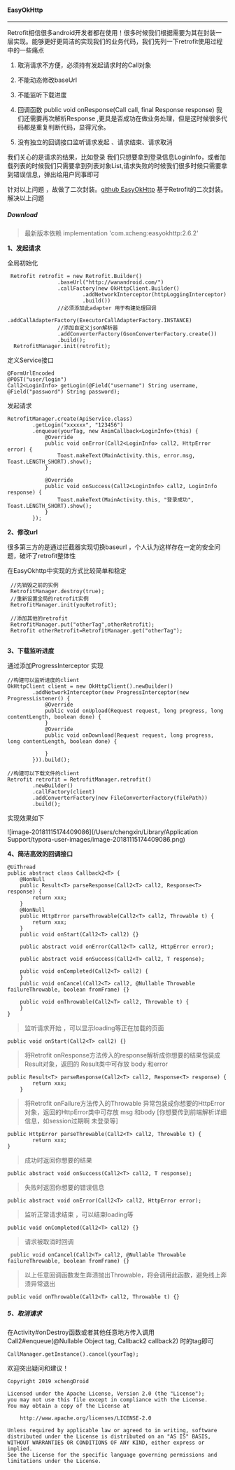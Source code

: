 #### EasyOkHttp 

------

Retrofit相信很多android开发者都在使用！很多时候我们根据需要为其在封装一层实现。能够更好更简洁的实现我们的业务代码，我们先列一下retrofit使用过程中的一些痛点

1. 取消请求不方便，必须持有发起请求时的Call对象

2. 不能动态修改baseUrl

3. 不能监听下载进度

4. 回调函数 public void onResponse(Call<T> call, final Response<T> response) 我们还需要再次解析Response<T> ,更具是否成功在做业务处理，但是这时候很多代码都是重复判断代码，显得冗余。

5. 没有独立的回调接口监听请求发起 、请求结束、请求取消


我们关心的是请求的结果，比如登录 我们只想要拿到登录信息LoginInfo，或者加载列表的时候我们只需要拿到列表对象List<Item>,请求失败的时候我们很多时候只需要拿到错误信息，弹出给用户同事即可

针对以上问题 ，故做了二次封装。[github EasyOkHttp](https://github.com/xchengDroid/EasyOkHttp) 基于Retrofit的二次封装。解决以上问题

##### Download

> 最新版本依赖  implementation 'com.xcheng:easyokhttp:2.6.2'

**1、发起请求**

全局初始化

```
 Retrofit retrofit = new Retrofit.Builder()
                .baseUrl("http://wanandroid.com/")
                .callFactory(new OkHttpClient.Builder()
                        .addNetworkInterceptor(httpLoggingInterceptor)
                        .build())
                //必须添加此adapter 用于构建处理回调
                .addCallAdapterFactory(ExecutorCallAdapterFactory.INSTANCE)
                //添加自定义json解析器 
                .addConverterFactory(GsonConverterFactory.create())
                .build();
  RetrofitManager.init(retrofit);
```

定义Service接口

```
@FormUrlEncoded
@POST("user/login")
Call2<LoginInfo> getLogin(@Field("username") String username, @Field("password") String password);
```

发起请求

```
RetrofitManager.create(ApiService.class)
        .getLogin("xxxxxx", "123456")
        .enqueue(yourTag, new AnimCallback<LoginInfo>(this) {
            @Override
            public void onError(Call2<LoginInfo> call2, HttpError error) {
                Toast.makeText(MainActivity.this, error.msg, Toast.LENGTH_SHORT).show();
            }

            @Override
            public void onSuccess(Call2<LoginInfo> call2, LoginInfo response) {
                Toast.makeText(MainActivity.this, "登录成功", Toast.LENGTH_SHORT).show();
            }
        });
```



**2、修改url** 

很多第三方的是通过拦截器实现切换baseurl ，个人认为这样存在一定的安全问题，破坏了retrofit整体性

在EasyOkhttp中实现的方式比较简单和稳定

```
 //先销毁之前的实例
 RetrofitManager.destroy(true);
 //重新设置全局的retrofit实例
 RetrofitManager.init(youRetrofit);
 
 //添加其他的retrofit
 RetrofitManager.put("otherTag",otherRetrofit);
 Retrofit otherRetrofit=RetrofitManager.get("otherTag");
 
```

**3、下载监听进度**

通过添加ProgressInterceptor 实现

```
//构建可以监听进度的client
OkHttpClient client = new OkHttpClient().newBuilder()
        .addNetworkInterceptor(new ProgressInterceptor(new ProgressListener() {
            @Override
            public void onUpload(Request request, long progress, long contentLength, boolean done) {
            }
            @Override
            public void onDownload(Request request, long progress, long contentLength, boolean done) {

            }
        })).build();

//构建可以下载文件的client
Retrofit retrofit = RetrofitManager.retrofit()
        .newBuilder()
        .callFactory(client)
        .addConverterFactory(new FileConverterFactory(filePath))
        .build();
```

实现效果如下

![image-20181115174409086](/Users/chengxin/Library/Application Support/typora-user-images/image-20181115174409086.png)



**4、简洁高效的回调接口**

```
@UiThread
public abstract class Callback2<T> {
    @NonNull
    public Result<T> parseResponse(Call2<T> call2, Response<T> response) {
        return xxx;
    }
    @NonNull
    public HttpError parseThrowable(Call2<T> call2, Throwable t) {
        return xxx;
    }
    public void onStart(Call2<T> call2) {}

    public abstract void onError(Call2<T> call2, HttpError error);

    public abstract void onSuccess(Call2<T> call2, T response);

    public void onCompleted(Call2<T> call2) {
    }
    public void onCancel(Call2<T> call2, @Nullable Throwable failureThrowable, boolean fromFrame) {}
    
    public void onThrowable(Call2<T> call2, Throwable t) {
    }
}
```



> 监听请求开始 ，可以显示loading等正在加载的页面

```
public void onStart(Call2<T> call2) {}
```

> 将Retrofit onResponse方法传入的response解析成你想要的结果包装成Result<T>对象，返回的 Result类中可存放 body 和error

```
public Result<T> parseResponse(Call2<T> call2, Response<T> response) {
        return xxx;
    }
```

> 将Retrofit onFailure方法传入的Throwable 异常包装成你想要的HttpError对象，返回的HttpError类中可存放 msg 和body [你想要传到前端解析详细信息，如session过期啊 未登录等]
>

```
public HttpError parseThrowable(Call2<T> call2, Throwable t) {
        return xxx;
}
```

> 成功时返回你想要的结果
>

```
public abstract void onSuccess(Call2<T> call2, T response);
```

> 失败时返回你想要的错误信息

```
public abstract void onError(Call2<T> call2, HttpError error);
```

> 监听正常请求结束 ，可以结束loading等

```
public void onCompleted(Call2<T> call2) {}
```

> 请求被取消时回调

```
 public void onCancel(Call2<T> call2, @Nullable Throwable failureThrowable, boolean fromFrame) {}
```

> 以上任意回调函数发生奔溃抛出Throwable，将会调用此函数，避免线上奔溃异常退出

```
public void onThrowable(Call2<T> call2, Throwable t) {}
```



##### 5、取消请求

在Activity#onDestroy函数或者其他任意地方传入调用 Call2#enqueue(@Nullable Object tag, Callback2<T> callback2) 时的tag即可

```
CallManager.getInstance().cancel(yourTag);
```

欢迎突出疑问和建议！



```
Copyright 2019 xchengDroid

Licensed under the Apache License, Version 2.0 (the "License");
you may not use this file except in compliance with the License.
You may obtain a copy of the License at

    http://www.apache.org/licenses/LICENSE-2.0

Unless required by applicable law or agreed to in writing, software
distributed under the License is distributed on an "AS IS" BASIS,
WITHOUT WARRANTIES OR CONDITIONS OF ANY KIND, either express or implied.
See the License for the specific language governing permissions and
limitations under the License.
```